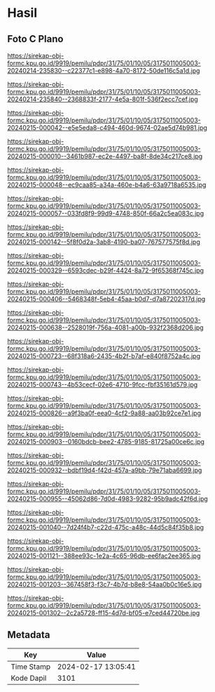 # Hasil

## Foto C Plano

https://sirekap-obj-formc.kpu.go.id/9919/pemilu/pdpr/31/75/01/10/05/3175011005003-20240214-235830--c22377c1-e898-4a70-8172-50de116c5a1d.jpg

https://sirekap-obj-formc.kpu.go.id/9919/pemilu/pdpr/31/75/01/10/05/3175011005003-20240214-235840--2368833f-2177-4e5a-801f-536f2ecc7cef.jpg

https://sirekap-obj-formc.kpu.go.id/9919/pemilu/pdpr/31/75/01/10/05/3175011005003-20240215-000042--e5e5eda8-c494-460d-9674-02ae5d74b981.jpg

https://sirekap-obj-formc.kpu.go.id/9919/pemilu/pdpr/31/75/01/10/05/3175011005003-20240215-000010--3461b987-ec2e-4497-ba8f-8de34c217ce8.jpg

https://sirekap-obj-formc.kpu.go.id/9919/pemilu/pdpr/31/75/01/10/05/3175011005003-20240215-000048--ec9caa85-a34a-460e-b4a6-63a9718a6535.jpg

https://sirekap-obj-formc.kpu.go.id/9919/pemilu/pdpr/31/75/01/10/05/3175011005003-20240215-000057--033fd8f9-99d9-4748-850f-66a2c5ea083c.jpg

https://sirekap-obj-formc.kpu.go.id/9919/pemilu/pdpr/31/75/01/10/05/3175011005003-20240215-000142--5f8f0d2a-3ab8-4190-ba07-767577575f8d.jpg

https://sirekap-obj-formc.kpu.go.id/9919/pemilu/pdpr/31/75/01/10/05/3175011005003-20240215-000329--6593cdec-b29f-4424-8a72-9f65368f745c.jpg

https://sirekap-obj-formc.kpu.go.id/9919/pemilu/pdpr/31/75/01/10/05/3175011005003-20240215-000406--5468348f-5eb4-45aa-b0d7-d7a87202317d.jpg

https://sirekap-obj-formc.kpu.go.id/9919/pemilu/pdpr/31/75/01/10/05/3175011005003-20240215-000638--2528019f-756a-4081-a00b-932f2368d206.jpg

https://sirekap-obj-formc.kpu.go.id/9919/pemilu/pdpr/31/75/01/10/05/3175011005003-20240215-000723--68f318a6-2435-4b2f-b7af-e840f8752a4c.jpg

https://sirekap-obj-formc.kpu.go.id/9919/pemilu/pdpr/31/75/01/10/05/3175011005003-20240215-000743--4b53cecf-02e6-4710-9fcc-fbf35161d579.jpg

https://sirekap-obj-formc.kpu.go.id/9919/pemilu/pdpr/31/75/01/10/05/3175011005003-20240215-000826--a9f3ba0f-eea0-4cf2-9a88-aa03b92ce7e1.jpg

https://sirekap-obj-formc.kpu.go.id/9919/pemilu/pdpr/31/75/01/10/05/3175011005003-20240215-000903--0160bdcb-bee2-4785-9185-81725a00ce6c.jpg

https://sirekap-obj-formc.kpu.go.id/9919/pemilu/pdpr/31/75/01/10/05/3175011005003-20240215-000932--bdbf19d4-f42d-457a-a9bb-79e71aba6699.jpg

https://sirekap-obj-formc.kpu.go.id/9919/pemilu/pdpr/31/75/01/10/05/3175011005003-20240215-000955--45062d86-7d0d-4983-9282-95b9adc42f6d.jpg

https://sirekap-obj-formc.kpu.go.id/9919/pemilu/pdpr/31/75/01/10/05/3175011005003-20240215-001040--7d24f4b7-c22d-475c-a48c-44d5c84f35b8.jpg

https://sirekap-obj-formc.kpu.go.id/9919/pemilu/pdpr/31/75/01/10/05/3175011005003-20240215-001121--388ee93c-1e2a-4c65-96db-ee6fac2ee365.jpg

https://sirekap-obj-formc.kpu.go.id/9919/pemilu/pdpr/31/75/01/10/05/3175011005003-20240215-001203--367458f3-f3c7-4b7d-b8e8-54aa0b0c16e5.jpg

https://sirekap-obj-formc.kpu.go.id/9919/pemilu/pdpr/31/75/01/10/05/3175011005003-20240215-001302--2c2a5728-ff15-4d7d-bf05-e7ced44720be.jpg


## Metadata

| Key        | Value               |
| ---------- | ------------------- |
| Time Stamp | 2024-02-17 13:05:41 |
| Kode Dapil | 3101                |




